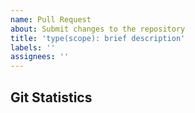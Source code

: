 ```yaml
---
name: Pull Request
about: Submit changes to the repository
title: 'type(scope): brief description'
labels: ''
assignees: ''
---
```


<!-- 
AUDIENCE: A developer juggling 6 tmux panes, 17 GitHub issues, and a cold cup of coffee
PHILOSOPHY: Based on Developer Experience, PR Readability Contract, and OSE principles
GOAL: Make PR review a moment of clarity in the chaos, not another tab to dread

The AI composing this PR body should consider:
- What would bring joy to read in between context switches?
- What gives maximum control and understanding at a glance?
- What's most digestible while your coffee goes cold?
- How to be that one tab that sparks joy instead of dread?
- Remember: No emojis in titles, but the body should be vibrant and visually engaging 🎯
-->

## Git Statistics